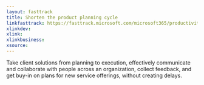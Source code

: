 ```yaml
---
layout: fasttrack
title: Shorten the product planning cycle
linkfasttrack: https://fasttrack.microsoft.com/microsoft365/productivitylibrary/Shorten-the-product-planning-cycle 
xlinkdev: 
xlink: 
xlinkbusiness: 
xsource: 
---
```

Take client solutions from planning to execution, effectively communicate and collaborate with people across an organization, collect feedback, and get buy-in on plans for new service offerings, without creating delays.